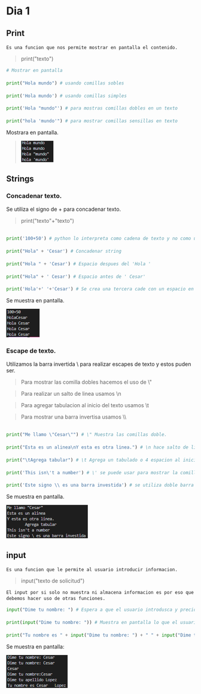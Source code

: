 # Dia 1 

## Print

    Es una funcion que nos permite mostrar en pantalla el contenido.

> print("texto")

``` python
# Mostrar en pantalla 

print("Hola mundo") # usando comillas sobles

print('Hola mundo') # usando comillas simples

print('Hola "mundo"') # para mostras comillas dobles en un texto

print("hola 'mundo'") # para mostrar comillas sensillas en texto

```
Mostrara en pantalla.
> ![alt text](img/image.png)

## Strings

### Concadenar texto.

Se utiliza el signo de + para concadenar texto.

> print("texto"+"texto")

```python

print('100+50') # python lo interpreta como cadena de texto y no como una operacion de numeros.

print("Hola" + 'Cesar') # Concadenar string

print("Hola " + 'Cesar') # Espacio despues del 'Hola '

print("Hola" + ' Cesar') # Espacio antes de ' Cesar'

print('Hola'+' '+'Cesar') # Se crea una tercera cade con un espacio en blanco

```

Se muestra en pantalla.

![alt text](img/concadenar.png)

### Escape de texto.

Utilizamos la barra invertida \ para realizar escapes de texto y estos puden ser.

> Para mostrar las comilla dobles hacemos el uso de \\" 

> Para realizar un salto de linea usamos \\n

> Para agregar tabulacion al inicio del texto usamos \\t

> Para mostrar una barra invertisa usamos \\\

``` python

print("Me llamo \"Cesar\"") # \" Muestra las comillas doble.

print("Esta es un alinea\nY esta es otra linea.") # \n hace salto de linea.

print("\tAgrega tabular") # \t Agrega un tabulado o 4 espacion al inicio.

print('This isn\'t a number') # \' se puede usar para mostrar la comilla en el texto 

print('Este signo \\ es una barra investida') # se utiliza doble barra invertida para mostrar una barra.

```
Se muestra en pantalla.

![alt text](img/escape.png)

## input

    Es una funcion que le permite al usuario introducir informacion.

> input("texto de solicitud")

    El input por si solo no muestra ni almacena informacion es por eso que debemos hacer uso de otras funciones.

```python
input("Dime tu nombre: ") # Espera a que el usuario introdusca y precione enter para finalizar o cuntunuar.

print(input("Dime tu nombre: ")) # Muestra en pantalla lo que el usuario introduce.

print("Tu nombre es " + input("Dime tu nombre: ") + " " + input("Dime tu apellido: ")) # Concadena lo que introduce el usuario con una cadena de texto.

```
Se muestra en pantalla: 

![alt text](img/input.png)


